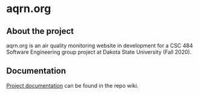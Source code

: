 # aqrn.org

## About the project

aqrn.org is an air quality monitoring website in development for a CSC 484 Software Engineering group project at Dakota State University (Fall 2020).

## Documentation

[Project documentation](https://github.com/aqrn/aqrn.org/wiki) can be found in the repo wiki.
